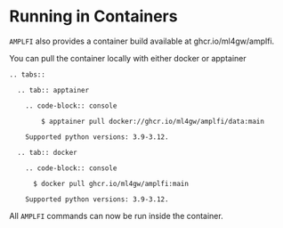 Running in Containers
=====================
`AMPLFI` also provides a container build available at ghcr.io/ml4gw/amplfi.

You can pull the container locally with either docker or apptainer

```{eval-rst}
.. tabs::

  .. tab:: apptainer

    .. code-block:: console

        $ apptainer pull docker://ghcr.io/ml4gw/amplfi/data:main

    Supported python versions: 3.9-3.12.

  .. tab:: docker

    .. code-block:: console

      $ docker pull ghcr.io/ml4gw/amplfi:main

    Supported python versions: 3.9-3.12.
```

All `AMPLFI` commands can now be run inside the container. 
